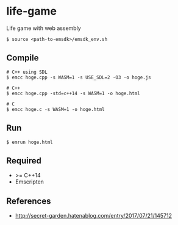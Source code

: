 # life-game
Life game with web assembly

```
$ source <path-to-emsdk>/emsdk_env.sh
```

## Compile
```
# C++ using SDL
$ emcc hoge.cpp -s WASM=1 -s USE_SDL=2 -O3 -o hoge.js

# C++
$ emcc hoge.cpp -std=c++14 -s WASM=1 -o hoge.html

# C
$ emcc hoge.c -s WASM=1 -o hoge.html 
```

## Run
```
$ emrun hoge.html
```

## Required
- \>= C++14
- Emscripten

## References
- http://secret-garden.hatenablog.com/entry/2017/07/21/145712
